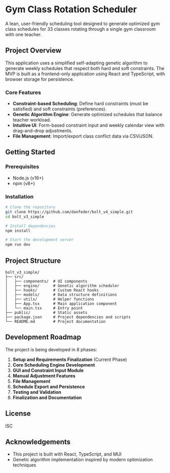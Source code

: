 # Gym Class Rotation Scheduler

A lean, user-friendly scheduling tool designed to generate optimized gym class schedules for 33 classes rotating through a single gym classroom with one teacher.

## Project Overview

This application uses a simplified self-adapting genetic algorithm to generate weekly schedules that respect both hard and soft constraints. The MVP is built as a frontend-only application using React and TypeScript, with browser storage for persistence.

### Core Features

- **Constraint-based Scheduling**: Define hard constraints (must be satisfied) and soft constraints (preferences).
- **Genetic Algorithm Engine**: Generate optimized schedules that balance teacher workload.
- **Intuitive UI**: Form-based constraint input and weekly calendar view with drag-and-drop adjustments.
- **File Management**: Import/export class conflict data via CSV/JSON.

## Getting Started

### Prerequisites

- Node.js (v16+)
- npm (v8+)

### Installation

```bash
# Clone the repository
git clone https://github.com/danfeder/bolt_v4_simple.git
cd bolt_v3_simple

# Install dependencies
npm install

# Start the development server
npm run dev
```

## Project Structure

```
bolt_v3_simple/
├── src/
│   ├── components/  # UI components
│   ├── engine/      # Genetic algorithm scheduler
│   ├── hooks/       # Custom React hooks
│   ├── models/      # Data structure definitions
│   ├── utils/       # Helper functions
│   ├── App.tsx      # Main application component
│   └── main.tsx     # Entry point
├── public/          # Static assets
├── package.json     # Project dependencies and scripts
└── README.md        # Project documentation
```

## Development Roadmap

The project is being developed in 8 phases:

1. **Setup and Requirements Finalization** (Current Phase)
2. **Core Scheduling Engine Development**
3. **GUI and Constraint Input Module**
4. **Manual Adjustment Features**
5. **File Management**
6. **Schedule Export and Persistence**
7. **Testing and Validation**
8. **Finalization and Documentation**

## License

ISC

## Acknowledgements

- This project is built with React, TypeScript, and MUI
- Genetic algorithm implementation inspired by modern optimization techniques

